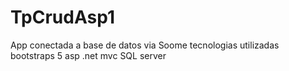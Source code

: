 # TpCrudAsp1
App conectada a base de datos via Soome
tecnologias utilizadas
bootstraps 5
asp .net mvc
SQL server
